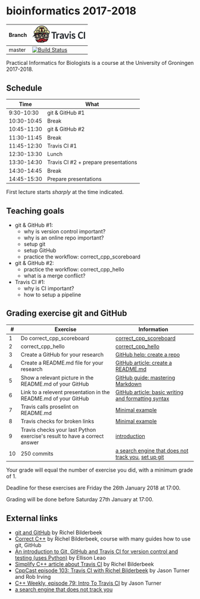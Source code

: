 # bioinformatics 2017-2018

Branch|[![Travis CI logo](TravisCI.png)](https://travis-ci.org)
---|---
master|[![Build Status](https://travis-ci.org/richelbilderbeek/bioinformatics_2017_2018.svg?branch=master)](https://travis-ci.org/richelbilderbeek/bioinformatics_2017_2018)

Practical Informatics for Biologists is a course at the University of Groningen 2017-2018.

## Schedule

Time|What
---|---
9:30-10:30 | git & GitHub #1
10:30-10:45 | Break
10:45-11:30 | git & GitHub #2
11:30-11:45 | Break
11:45-12:30 | Travis CI #1
12:30-13:30 | Lunch
13:30-14:30 | Travis CI #2 + prepare presentations
14:30-14:45 | Break
14:45-15:30 | Prepare presentations

First lecture starts *sharply* at the time indicated.

## Teaching goals

 * git & GitHub #1: 
    * why is version control important?
    * why is an online repo important?
    * setup git
    * setup GitHub
    * practice the workflow: correct_cpp_scoreboard
 * git & GitHub #2: 
    * practice the workflow: correct_cpp_hello
    * what is a merge conflict?
 * Travis CI #1: 
    * why is CI important?
    * how to setup a pipeline


## Grading exercise git and GitHub 

#|Exercise|Information
---|---|---
1|Do correct_cpp_scoreboard|[correct_cpp_scoreboard](https://github.com/richelbilderbeek/correct_cpp_scoreboard)
2|correct_cpp_hello|[correct_cpp_hello](https://github.com/richelbilderbeek/correct_cpp_hello)
3|Create a GitHub for your research|[GitHub help: create a repo](https://help.github.com/articles/create-a-repo/)
4|Create a README.md file for your research | [GitHub article: create a README.md](https://help.github.com/articles/about-readmes/)
5|Show a relevant picture in the README.md of your GitHub|[GitHub guide: mastering Markdown](https://guides.github.com/features/mastering-markdown/)
6|Link to a relevent presentation in the README.md of your GitHub|[GitHub article: basic writing and formatting syntax](https://help.github.com/articles/basic-writing-and-formatting-syntax/#relative-links)
7|Travis calls proselint on README.md|[Minimal example](https://github.com/richelbilderbeek/travis_proselint)
8|Travis checks for broken links|[Minimal example](https://github.com/richelbilderbeek/travis_markdown-link-check)
9|Travis checks your last Python exercise's result to have a correct answer | [introduction](https://medium.com/ellisonleao/an-introduction-to-git-github-and-travis-ci-for-version-control-and-testing-ac97f158f520)
10|250 commits | [a search engine that does not track you](https://duckduckgo.com), [set up git](https://github.com/richelbilderbeek/correct_cpp/blob/master/doc/set_up_git.md)

Your grade will equal the number of exercise you did, with a minimum grade of 1.

Deadline for these exercises are Friday the 26th January 2018 at 17:00.

Grading will be done before Saturday 27th January at 17:00.

## External links

 * [git and GitHub](https://github.com/richelbilderbeek/CppPresentations/blob/master/Git.pdf) by Richel Bilderbeek
 * [Correct C++](https://github.com/richelbilderbeek/correct_cpp) by Richel Bilderbeek, course with many guides how to use git, GitHub
 * [An introduction to Git, GitHub and Travis CI for version control and testing (uses Python)](https://medium.com/ellisonleao/an-introduction-to-git-github-and-travis-ci-for-version-control-and-testing-ac97f158f520) by Ellison Leao
 * [Simplify C++ article about Travis CI](https://arne-mertz.de/2017/04/continuous-integration-travis-ci) by Richel Bilderbeek
 * [CppCast episode 103: Travis CI with Richel Bilderbeek](https://www.youtube.com/watch?v=p30AA9JLVJY) by Jason Turner and Rob Irving
 * [C++ Weekly, episode 79: Intro To Travis CI](https://www.youtube.com/watch?v=3ulKzD2cmSw) by Jason Turner
 * [a search engine that does not track you](https://duckduckgo.com)